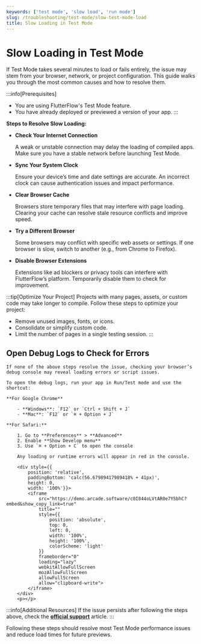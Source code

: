 ```yaml
---
keywords: ['test mode', 'slow load', 'run mode']
slug: /troubleshooting/test-mode/slow-test-mode-load
title: Slow Loading in Test Mode
---
```


# Slow Loading in Test Mode

If Test Mode takes several minutes to load or fails entirely, the issue may stem from your browser, network, or project configuration. This guide walks you through the most common causes and how to resolve them.

:::info[Prerequisites]
- You are using FlutterFlow's Test Mode feature.
- You have already deployed or previewed a version of your app.
:::

**Steps to Resolve Slow Loading:**

- **Check Your Internet Connection**

    A weak or unstable connection may delay the loading of compiled apps. Make sure you have a stable network before launching Test Mode.

- **Sync Your System Clock**

    Ensure your device’s time and date settings are accurate. An incorrect clock can cause authentication issues and impact performance.

- **Clear Browser Cache**

    Browsers store temporary files that may interfere with page loading. Clearing your cache can resolve stale resource conflicts and improve speed.

- **Try a Different Browser**

    Some browsers may conflict with specific web assets or settings. If one browser is slow, switch to another (e.g., from Chrome to Firefox).

- **Disable Browser Extensions**

    Extensions like ad blockers or privacy tools can interfere with FlutterFlow’s platform. Temporarily disable them to check for improvement.

:::tip[Optimize Your Project]
Projects with many pages, assets, or custom code may take longer to compile. Follow these steps to optimize your project:
- Remove unused images, fonts, or icons.
- Consolidate or simplify custom code.
- Limit the number of pages in a single testing session.
:::

## Open Debug Logs to Check for Errors

    If none of the above steps resolve the issue, checking your browser’s debug console may reveal loading errors or script issues.

    To open the debug logs, run your app in Run/Test mode and use the shortcut:

    **For Google Chrome**

        - **Windows**: `F12` or `Ctrl + Shift + J`  
        - **Mac**: `F12` or `⌘ + Option + J`

    **For Safari:**

        1. Go to **Preferences** > **Advanced**
        2. Enable **Show Develop menu**
        3. Use `⌘ + Option + C` to open the console

        Any loading or runtime errors will appear in red in the console.

        <div style={{
            position: 'relative',
            paddingBottom: 'calc(56.67989417989418% + 41px)',
            height: 0,
            width: '100%'}}>
            <iframe 
                src="https://demo.arcade.software/c0I844oLVtAR0e7YSbhC?embed&show_copy_link=true"
                title=""
                style={{
                    position: 'absolute',
                    top: 0,
                    left: 0,
                    width: '100%',
                    height: '100%',
                    colorScheme: 'light'
                }}
                frameborder="0"
                loading="lazy"
                webkitAllowFullScreen
                mozAllowFullScreen
                allowFullScreen
                allow="clipboard-write">
            </iframe>
        </div>
        <p></p>

:::info[Additional Resources]
If the issue persists after following the steps above, check the
**[official support](https://intercom.help/flutterflow/en/articles/7052737-test-mode-is-not-loading-or-is-very-slow-it-takes-a-long-time-to-load-the-app)**  article. 
:::

Following these steps should resolve most Test Mode performance issues and reduce load times for future previews.
